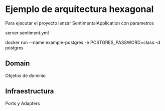 # Ejemplo de arquitectura hexagonal

Para ejecutar el proyecto lanzar SentimentalApplication con parametros

server sentiment.yml

docker run --name example-postgres -e POSTGRES_PASSWORD=class -d postgres

## Domain

Objetos de dominio

## Infraestructura

Ports y Adapters

